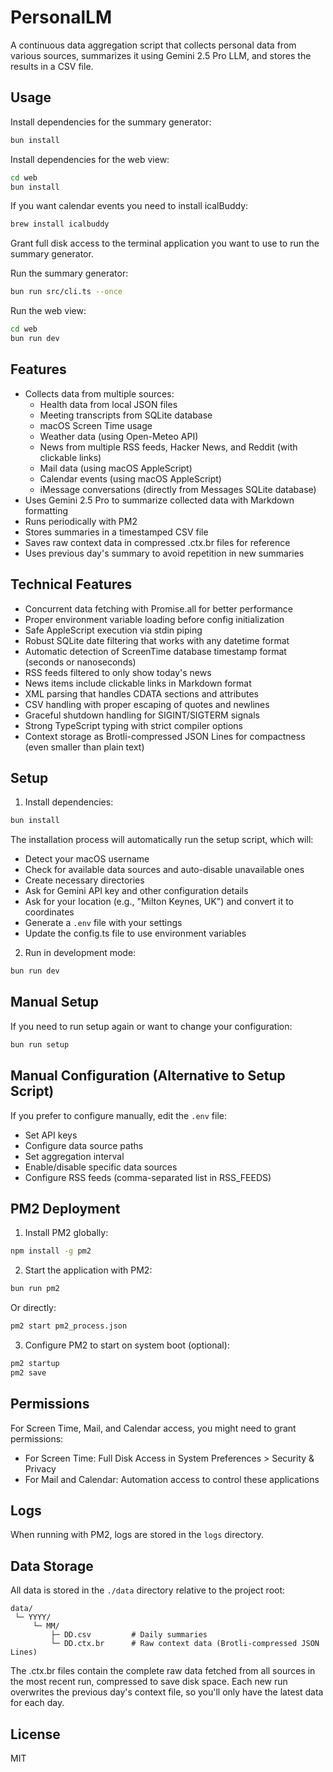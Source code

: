 # PersonalLM

A continuous data aggregation script that collects personal data from various sources, summarizes it using Gemini 2.5 Pro LLM, and stores the results in a CSV file.


## Usage 

Install dependencies for the summary generator:
```bash
bun install
```

Install dependencies for the web view:
```bash
cd web
bun install
```

If you want calendar events you need to install icalBuddy:
```bash
brew install icalbuddy
```

Grant full disk access to the terminal application you want to use to run the summary generator.

Run the summary generator:
```bash
bun run src/cli.ts --once
```

Run the web view:
```bash
cd web
bun run dev
```


## Features

- Collects data from multiple sources:
  - Health data from local JSON files
  - Meeting transcripts from SQLite database
  - macOS Screen Time usage
  - Weather data (using Open-Meteo API)
  - News from multiple RSS feeds, Hacker News, and Reddit (with clickable links)
  - Mail data (using macOS AppleScript)
  - Calendar events (using macOS AppleScript)
  - iMessage conversations (directly from Messages SQLite database)
- Uses Gemini 2.5 Pro to summarize collected data with Markdown formatting
- Runs periodically with PM2
- Stores summaries in a timestamped CSV file
- Saves raw context data in compressed .ctx.br files for reference
- Uses previous day's summary to avoid repetition in new summaries

## Technical Features

- Concurrent data fetching with Promise.all for better performance
- Proper environment variable loading before config initialization
- Safe AppleScript execution via stdin piping
- Robust SQLite date filtering that works with any datetime format
- Automatic detection of ScreenTime database timestamp format (seconds or nanoseconds)
- RSS feeds filtered to only show today's news
- News items include clickable links in Markdown format
- XML parsing that handles CDATA sections and attributes
- CSV handling with proper escaping of quotes and newlines
- Graceful shutdown handling for SIGINT/SIGTERM signals
- Strong TypeScript typing with strict compiler options
- Context storage as Brotli-compressed JSON Lines for compactness (even smaller than plain text)

## Setup

1. Install dependencies:

```bash
bun install
```

The installation process will automatically run the setup script, which will:
- Detect your macOS username
- Check for available data sources and auto-disable unavailable ones
- Create necessary directories
- Ask for Gemini API key and other configuration details
- Ask for your location (e.g., "Milton Keynes, UK") and convert it to coordinates
- Generate a `.env` file with your settings
- Update the config.ts file to use environment variables

2. Run in development mode:

```bash
bun run dev
```

## Manual Setup

If you need to run setup again or want to change your configuration:

```bash
bun run setup
```

## Manual Configuration (Alternative to Setup Script)

If you prefer to configure manually, edit the `.env` file:
- Set API keys
- Configure data source paths
- Set aggregation interval
- Enable/disable specific data sources
- Configure RSS feeds (comma-separated list in RSS_FEEDS)

## PM2 Deployment

1. Install PM2 globally:

```bash
npm install -g pm2
```

2. Start the application with PM2:

```bash
bun run pm2
```

Or directly:

```bash
pm2 start pm2_process.json
```

3. Configure PM2 to start on system boot (optional):

```bash
pm2 startup
pm2 save
```

## Permissions

For Screen Time, Mail, and Calendar access, you might need to grant permissions:
- For Screen Time: Full Disk Access in System Preferences > Security & Privacy
- For Mail and Calendar: Automation access to control these applications

## Logs

When running with PM2, logs are stored in the `logs` directory.

## Data Storage

All data is stored in the `./data` directory relative to the project root:

```
data/
 └─ YYYY/
     └─ MM/
         ├─ DD.csv         # Daily summaries
         └─ DD.ctx.br      # Raw context data (Brotli‑compressed JSON Lines)
```

The .ctx.br files contain the complete raw data fetched from all sources in the most recent run, compressed to save disk space. Each new run overwrites the previous day's context file, so you'll only have the latest data for each day.

## License

MIT
